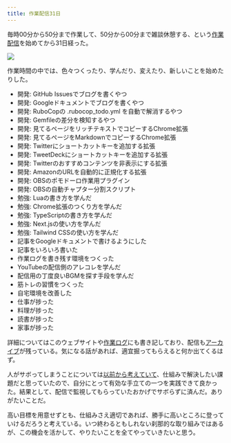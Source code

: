 ```yaml
---
title: 作業配信31日
---
```

毎時00分から50分まで作業して、50分から00分まで雑談休憩する、という[作業配信](https://www.youtube.com/c/r7kamura)を始めてから31日経った。

![](https://lh3.googleusercontent.com/docs/ADP-6oH-1RlBjSXByIpVXQe6gwA_rcIFcxOwrSYZ2CiGeC2N-T2DpQRFQHGnN3OrgU72Yi1Djh-cONGUCP7oXyM_j4aLCDdP3yi6CybXY0g7SPnVMqHcrbpBgDgDe3Rzx5bLZp_t7aidKwQcXqOl1gzne_HmJNFK43rhg8b-AX7W1azke2RCAJi_O8P6QG4BvGhJycZIQF3ifX6bcBRtxrqKwTeAq7aAXBzGX-aBuQgVHCB3t55WRKDp8AJCSjgUXNbPuuwnhoQY9bzR4RXRtr7CRrgJhY68O6mqe_qtzjprUk7xGa-rK__wjnsEB_dA2KZeCg45Qq3ErCjqIJyzWzC9VcpQgWvubHVghjBaourJK_2NPUctYruFCneKsKKPXdZq7BkMTI1kto1-nwZHoixo3D60syII6QNrLO6sZ2Lty2lKMR2Ik_KMzCqUaHecOGSWR3B5lXlPpxoQnygZbYBH1TvNKlp2cajneLBmcoV8Fgk28uMEzPjDUgcJjVp06Xl91D-KTXmDqwjUoKaU7lmDn_pHrzs8uNJpO8bdI9--ZTEtssessAwtHi4UC7w7feNn43xYNhVFmlibCX6hLSblshBASvSQzny1HkQguUXyUqXQqkwFn-KVU-rZNTF6hdUuymIsaR4oADlh3_a-DzsVT0oYwwFjm4V8kj0UENoBN_6OPGMtjT6POq4sxiEOjI0L8ugyaWAm7ZJEwEbvhEWc3SgY-rDfR625br9dzP8rBTmq2xao51t6BKx6nNZ9_HH7eR2MbAVW156AdL5htu3Hga8HndcZtwqZhXzikdTDmHBBgqXcvNsyilUpV7OYQH9WjpxaPClQPwfgP54zFn0xE_GzzN2FigZiXWICc8R3W7ksZ4GmDb2sdW278QuNRUp4hE-gT_IaoxWS0NJJ1OldypZN8bKYD_9d6nCbx1dZnT_kImgKQbXsANjJZ-JfmW4yqUXgYbh_2aia-vIuWjjXKD9LcW4yUI5eR408911jhXr_2We0Wow7IqTOJGWCUfo6sWxgMv-xd7dqO2oIPGUmgBmwpn0U3SSbv2W8WKhhSePe51gGgqKTdGPeORqQQ_GfiOvYBq2YAm-4t56J_HfC0tpnQY8eiPlIopfaoQAPdzlp3KEceuWeVq9cc-HLsI-HOku6wNuStj6nvHgr7yduRY1SjrmyIfuwMLebMkdsCZ0adRLHMduBMHxkhz6RLjJREr22x8od62B_Pyk319t1nmWw6nV0DaPkmFcrBBT2eHn7eRwg)

作業時間の中では、色々つくったり、学んだり、変えたり、新しいことを始めたりした。

*   開発: GitHub Issuesでブログを書くやつ
*   開発: Googleドキュメントでブログを書くやつ
*   開発: RuboCopの .rubocop\_todo.yml を自動で解消するやつ
*   開発: Gemfileの差分を検知するやつ
*   開発: 見てるページをリッチテキストでコピーするChrome拡張
*   開発: 見てるページをMarkdownでコピーするChrome拡張
*   開発: Twitterにショートカットキーを追加する拡張
*   開発: TweetDeckにショートカットキーを追加する拡張
*   開発: Twitterのおすすめコンテンツを非表示にする拡張
*   開発: AmazonのURLを自動的に正規化する拡張
*   開発: OBSのポモドーロ作業用プラグイン
*   開発: OBSの自動チャプター分割スクリプト
*   勉強: Luaの書き方を学んだ
*   勉強: Chrome拡張のつくり方を学んだ
*   勉強: TypeScriptの書き方を学んだ
*   勉強: Next.jsの使い方を学んだ
*   勉強: Tailwind CSSの使い方を学んだ
*   記事をGoogleドキュメントで書けるようにした
*   記事をいろいろ書いた
*   作業ログを書き残す環境をつくった
*   YouTubeの配信側のアレコレを学んだ
*   配信用の丁度良いBGMを探す手段を学んだ
*   筋トレの習慣をつくった
*   自宅環境を改善した
*   仕事が捗った
*   料理が捗った
*   読書が捗った
*   家事が捗った

詳細についてはこのウェブサイトや[作業ログ](https://r7kamura.github.io/diary/)にも書き記しており、配信も[アーカイブ](https://www.youtube.com/c/r7kamura)が残っている。気になる話があれば、適宜掘ってもらえると何か出てくるはず。

人がサボってしまうことについては[以前から考えていて](https://twitter.com/r7kamura/status/1529728163068395521)、仕組みで解決したい課題だと思っていたので、自分にとって有効な手立ての一つを実践できて良かった。結果として、配信で監視してもらっていたおかげでサボらずに済んだ。ありがたいことだ。

高い目標を用意せずとも、仕組みさえ適切であれば、勝手に高いところに登っていけるだろうと考えている。いつ終わるともしれない刹那的な取り組みではあるが、この機会を活かして、やりたいことを全てやっていきたいと思う。
